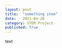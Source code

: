 ```yaml
---
layout: post
title:  "something stem"
date:   2021-04-28
category: STEM Project
published: True
---
```

text
